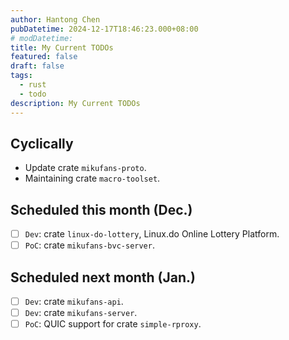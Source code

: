 ```yaml
---
author: Hantong Chen
pubDatetime: 2024-12-17T18:46:23.000+08:00
# modDatetime: 
title: My Current TODOs
featured: false
draft: false
tags:
  - rust
  - todo
description: My Current TODOs
---
```


## Cyclically

- Update crate `mikufans-proto`.
- Maintaining crate `macro-toolset`.

## Scheduled this month (Dec.)

- [ ] `Dev`: crate `linux-do-lottery`, Linux.do Online Lottery Platform.
- [ ] `PoC`: crate `mikufans-bvc-server`.

## Scheduled next month (Jan.)

- [ ] `Dev`: crate `mikufans-api`.
- [ ] `Dev`: crate `mikufans-server`.
- [ ] `PoC`: QUIC support for crate `simple-rproxy`.
